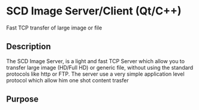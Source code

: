 # SCD Image Server/Client (Qt/C++)
Fast TCP transfer of large image or file

## Description
The SCD Image Server, is a light and fast TCP Server which allow you to transfer large image (HD/Full HD)
or generic file, without using the standard protocols like http or FTP.
The server use a very simple application level protocol which allow him one shot content trasfer

## Purpose
